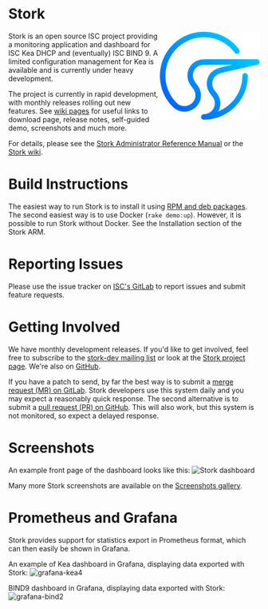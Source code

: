 # Stork

<img align="right" src="/doc/static/stork-square-200px.png">

Stork is an open source ISC project providing a monitoring application and dashboard for 
ISC Kea DHCP and (eventually) ISC BIND 9. A limited configuration management for Kea
is available and is currently under heavy development.

The project is currently in rapid development, with monthly releases rolling out new features.
See [wiki pages](https://gitlab.isc.org/isc-projects/stork/-/wikis/home) for useful
links to download page, release notes, self-guided demo, screenshots and much more.

For details, please see the [Stork Administrator Reference Manual](https://stork.readthedocs.io) 
or the [Stork wiki](https://gitlab.isc.org/isc-projects/stork/-/wikis/home).

# Build Instructions

The easiest way to run Stork is to install it using
[RPM and deb packages](https://stork.readthedocs.io/en/latest/install.html#installing-from-packages).
The second easiest way is to use Docker (`rake demo:up`). However, it is
possible to run Stork without Docker. See the Installation section of the Stork ARM.

# Reporting Issues

Please use the issue tracker on [ISC's GitLab](https://gitlab.isc.org/isc-projects/stork/-/issues)
to report issues and submit feature requests.

# Getting Involved

We have monthly development releases. If you'd like to get involved, feel free to subscribe to the
[stork-dev mailing list](https://lists.isc.org/mailman/listinfo/stork-dev) or look
at the [Stork project page](https://gitlab.isc.org/isc-projects/stork).
We're also on [GitHub](https://github.com/isc-projects/stork).

If you have a patch to send, by far the best way is to submit a
[merge request (MR) on GitLab](https://gitlab.isc.org/isc-projects/stork/-/merge_requests).
Stork developers use this system daily and you may expect a reasonably quick response.
The second alternative is to submit a [pull request (PR) on GitHub](https://github.com/isc-projects/stork/pulls).
This will also work, but this system is not monitored, so expect a delayed response.

# Screenshots

An example front page of the dashboard looks like this:
![Stork dashboard](https://gitlab.isc.org/isc-projects/stork/-/wikis/uploads/22cf367aedaaad3ac8e42d066595dd7b/dashboard-1.1.png)

Many more Stork screenshots are available on the [Screenshots gallery](https://gitlab.isc.org/isc-projects/stork/-/wikis/Screenshots).

# Prometheus and Grafana

Stork provides support for statistics export in Prometheus format, which can then easily be shown in Grafana.

An example of Kea dashboard in Grafana, displaying data exported with Stork: 
![grafana-kea4](https://gitlab.isc.org/isc-projects/stork/-/wikis/uploads/97468f53d07c1b6eda7035c30fbd4de3/grafana-kea4.png)

BIND9 dashboard in Grafana, displaying data exported with Stork:
![grafana-bind2](https://gitlab.isc.org/isc-projects/stork/-/wikis/uploads/6673c0a19962c535bf7e47d9fd0f46e5/grafana-bind2.png)


